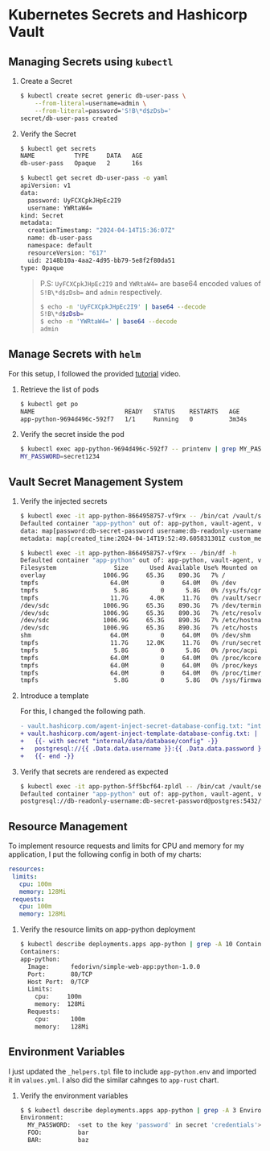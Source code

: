 # Kubernetes Secrets and Hashicorp Vault

## Managing Secrets using `kubectl`

1. Create a Secret

    ```bash
    $ kubectl create secret generic db-user-pass \
        --from-literal=username=admin \
        --from-literal=password='S!B\*d$zDsb='
    secret/db-user-pass created
    ```

2. Verify the Secret

    ```bash
    $ kubectl get secrets
    NAME           TYPE     DATA   AGE
    db-user-pass   Opaque   2      16s

    $ kubectl get secret db-user-pass -o yaml
    apiVersion: v1
    data:
      password: UyFCXCpkJHpEc2I9
      username: YWRtaW4=
    kind: Secret
    metadata:
      creationTimestamp: "2024-04-14T15:36:07Z"
      name: db-user-pass
      namespace: default
      resourceVersion: "617"
      uid: 2148b10a-4aa2-4d95-bb79-5e8f2f80da51
    type: Opaque
    ```

    > P.S: `UyFCXCpkJHpEc2I9` and `YWRtaW4=` are base64 encoded values of
    > `S!B\*d$zDsb=` and `admin` respectively.
    >
    > ```bash
    > $ echo -n 'UyFCXCpkJHpEc2I9' | base64 --decode
    > S!B\*d$zDsb=
    > $ echo -n 'YWRtaW4=' | base64 --decode
    > admin
    > ```

## Manage Secrets with `helm`

For this setup, I followed the provided [tutorial][helm-secrets-youtube] video.

[helm-secrets-youtube]: https://www.youtube.com/watch?v=hRSlKRvYe1A

1. Retrieve the list of pods

    ```bash
    $ kubectl get po
    NAME                         READY   STATUS    RESTARTS   AGE
    app-python-9694d496c-592f7   1/1     Running   0          3m34s
    ```

1. Verify the secret inside the pod

    ```bash
    $ kubectl exec app-python-9694d496c-592f7 -- printenv | grep MY_PASSWORD
    MY_PASSWORD=secret1234
    ```

## Vault Secret Management System

1. Verify the injected secrets

    ```bash
    $ kubectl exec -it app-python-8664958757-vf9rx -- /bin/cat /vault/secrets/database-config.txt
    Defaulted container "app-python" out of: app-python, vault-agent, vault-agent-init (init)
    data: map[password:db-secret-password username:db-readonly-username]
    metadata: map[created_time:2024-04-14T19:52:49.605831301Z custom_metadata:<nil> deletion_time: destroyed:false version:1]
    ```

    ```bash
    $ kubectl exec -it app-python-8664958757-vf9rx -- /bin/df -h
    Defaulted container "app-python" out of: app-python, vault-agent, vault-agent-init (init)
    Filesystem                Size      Used Available Use% Mounted on
    overlay                1006.9G     65.3G    890.3G   7% /
    tmpfs                    64.0M         0     64.0M   0% /dev
    tmpfs                     5.8G         0      5.8G   0% /sys/fs/cgroup
    tmpfs                    11.7G      4.0K     11.7G   0% /vault/secrets
    /dev/sdc               1006.9G     65.3G    890.3G   7% /dev/termination-log
    /dev/sdc               1006.9G     65.3G    890.3G   7% /etc/resolv.conf
    /dev/sdc               1006.9G     65.3G    890.3G   7% /etc/hostname
    /dev/sdc               1006.9G     65.3G    890.3G   7% /etc/hosts
    shm                      64.0M         0     64.0M   0% /dev/shm
    tmpfs                    11.7G     12.0K     11.7G   0% /run/secrets/kubernetes.io/serviceaccount
    tmpfs                     5.8G         0      5.8G   0% /proc/acpi
    tmpfs                    64.0M         0     64.0M   0% /proc/kcore
    tmpfs                    64.0M         0     64.0M   0% /proc/keys
    tmpfs                    64.0M         0     64.0M   0% /proc/timer_list
    tmpfs                     5.8G         0      5.8G   0% /sys/firmware
    ```

1. Introduce a template

    For this, I changed the following path.

    ```diff
    - vault.hashicorp.com/agent-inject-secret-database-config.txt: "internal/data/database/config"
    + vault.hashicorp.com/agent-inject-template-database-config.txt: |
    +   {{- with secret "internal/data/database/config" -}}
    +   postgresql://{{ .Data.data.username }}:{{ .Data.data.password }}@postgres:5432/wizard
    +   {{- end -}}
    ```

1. Verify that secrets are rendered as expected

    ```bash
    $ kubectl exec -it app-python-5ff5bcf64-zpldl -- /bin/cat /vault/secrets/database-config.txt
    Defaulted container "app-python" out of: app-python, vault-agent, vault-agent-init (init)
    postgresql://db-readonly-username:db-secret-password@postgres:5432/wizard
    ```

## Resource Management

To implement resource requests and limits for CPU and memory for my application,
I put the following config in both of my charts:

```yaml
resources:
 limits:
   cpu: 100m
   memory: 128Mi
 requests:
   cpu: 100m
   memory: 128Mi
```

1. Verify the resource limits on app-python deployment

    ```bash
    $ kubectl describe deployments.apps app-python | grep -A 10 Containers
    Containers:
    app-python:
      Image:      fedorivn/simple-web-app:python-1.0.0
      Port:       80/TCP
      Host Port:  0/TCP
      Limits:
        cpu:     100m
        memory:  128Mi
      Requests:
        cpu:      100m
        memory:   128Mi
    ```

## Environment Variables

I just updated the `_helpers.tpl` file to include `app-python.env` and imported
it in `values.yml`. I also did the similar cahnges to `app-rust` chart.

1. Verify the environment variables

    ```bash
    $ $ kubectl describe deployments.apps app-python | grep -A 3 Environment
    Environment:
      MY_PASSWORD:  <set to the key 'password' in secret 'credentials'>  Optional: false
      FOO:          bar
      BAR:          baz
    ```
